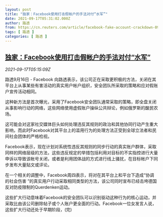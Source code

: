 ```yaml
---
layout: post
title: "独家：Facebook使用打击假帐户的手法对付“水军”"
date: 2021-09-17T05:31:02.000Z
author: 路透
from: https://cn.reuters.com/article/facebook-fake-account-crackdown-0917-idCNKBS2GD0BU
tags: [ 路透 ]
categories: [ 路透 ]
---
```

<!--1631856662000-->
[独家：Facebook使用打击假帐户的手法对付“水军”](https://cn.reuters.com/article/facebook-fake-account-crackdown-0917-idCNKBS2GD0BU)
------

<div>
<div><i>2021-09-17T05:15:09Z</i></div><p>路透9月16日 - Facebook 向路透表示，该公司正在采取更积极的方法，关闭在其平台上从事某些有害活动的真实用户帐户组织，安全团队所采取的策略和应对假账户宣传活动相同。</p><p>这种新方法是首次曝光，采用了Facebook安全团队通常采取的策略，即全盘关闭从事影响行动的网络，这些网络使用虚假账户操纵公共辩论，例如俄罗斯的酸民农场。</p><p>这可能会对这家社交媒体巨头如何处理违反其规则的政治和其他协同行动产生重大影响，而此时Facebook对其平台上的滥用行为的处理方法正受到全球立法者和民间社会团体的严格检视。</p><p>Facebook表示，现在计划对系统性违反其规则的同步行动的真实账户群体，采取同样的网络层级的方法，这些违反规定的举措包括利用对目标的不实指控进行大量申诉以导致该帐号关闭，或者是利用团体战的方式进行线上骚扰，在目标帐户下同步发布大量贴文或评论。</p><p>在一个相关的调整中，Facebook周四表示，将对在其平台上和平台下造成“协调的社会伤害 ”的真实用户行动采取相同类型的方法，该公司同时宣布已经击垮德国反对防疫限制的Querdenken运动。</p><p>这些扩大行动意味着Facebook的安全团队可以识别驱动这种行为的核心运动，并采取比由该公司删除帖子或个人账户更全面的行动。Facebook一位女发言人说，这些扩大行动还处于早期阶段，(完)</p>
</div>
